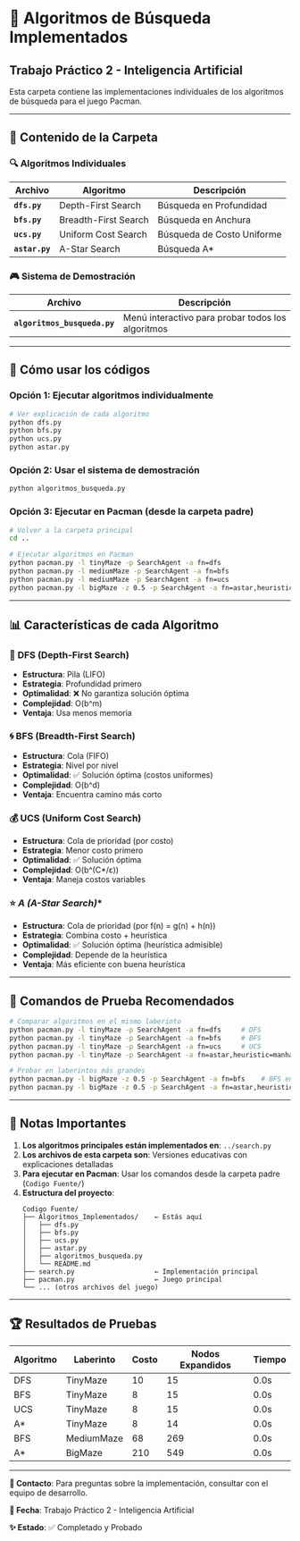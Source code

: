 # 🧠 Algoritmos de Búsqueda Implementados
## Trabajo Práctico 2 - Inteligencia Artificial

Esta carpeta contiene las implementaciones individuales de los algoritmos de búsqueda para el juego Pacman.

---

## 📁 **Contenido de la Carpeta**

### 🔍 **Algoritmos Individuales**

| Archivo | Algoritmo | Descripción |
|---------|-----------|-------------|
| **`dfs.py`** | Depth-First Search | Búsqueda en Profundidad |
| **`bfs.py`** | Breadth-First Search | Búsqueda en Anchura |
| **`ucs.py`** | Uniform Cost Search | Búsqueda de Costo Uniforme |
| **`astar.py`** | A-Star Search | Búsqueda A* |

### 🎮 **Sistema de Demostración**

| Archivo | Descripción |
|---------|-------------|
| **`algoritmos_busqueda.py`** | Menú interactivo para probar todos los algoritmos |

---

## 🚀 **Cómo usar los códigos**

### **Opción 1: Ejecutar algoritmos individualmente**
```bash
# Ver explicación de cada algoritmo
python dfs.py
python bfs.py
python ucs.py
python astar.py
```

### **Opción 2: Usar el sistema de demostración**
```bash
python algoritmos_busqueda.py
```

### **Opción 3: Ejecutar en Pacman** (desde la carpeta padre)
```bash
# Volver a la carpeta principal
cd ..

# Ejecutar algoritmos en Pacman
python pacman.py -l tinyMaze -p SearchAgent -a fn=dfs
python pacman.py -l mediumMaze -p SearchAgent -a fn=bfs
python pacman.py -l mediumMaze -p SearchAgent -a fn=ucs
python pacman.py -l bigMaze -z 0.5 -p SearchAgent -a fn=astar,heuristic=manhattanHeuristic
```

---

## 📊 **Características de cada Algoritmo**

### 🌊 **DFS (Depth-First Search)**
- **Estructura**: Pila (LIFO)
- **Estrategia**: Profundidad primero
- **Optimalidad**: ❌ No garantiza solución óptima
- **Complejidad**: O(b^m)
- **Ventaja**: Usa menos memoria

### 🌀 **BFS (Breadth-First Search)**
- **Estructura**: Cola (FIFO)
- **Estrategia**: Nivel por nivel
- **Optimalidad**: ✅ Solución óptima (costos uniformes)
- **Complejidad**: O(b^d)
- **Ventaja**: Encuentra camino más corto

### 💰 **UCS (Uniform Cost Search)**
- **Estructura**: Cola de prioridad (por costo)
- **Estrategia**: Menor costo primero
- **Optimalidad**: ✅ Solución óptima
- **Complejidad**: O(b^(C*/ε))
- **Ventaja**: Maneja costos variables

### ⭐ **A* (A-Star Search)**
- **Estructura**: Cola de prioridad (por f(n) = g(n) + h(n))
- **Estrategia**: Combina costo + heurística
- **Optimalidad**: ✅ Solución óptima (heurística admisible)
- **Complejidad**: Depende de la heurística
- **Ventaja**: Más eficiente con buena heurística

---

## 🎯 **Comandos de Prueba Recomendados**

```bash
# Comparar algoritmos en el mismo laberinto
python pacman.py -l tinyMaze -p SearchAgent -a fn=dfs     # DFS
python pacman.py -l tinyMaze -p SearchAgent -a fn=bfs     # BFS
python pacman.py -l tinyMaze -p SearchAgent -a fn=ucs     # UCS
python pacman.py -l tinyMaze -p SearchAgent -a fn=astar,heuristic=manhattanHeuristic  # A*

# Probar en laberintos más grandes
python pacman.py -l bigMaze -z 0.5 -p SearchAgent -a fn=bfs    # BFS en laberinto grande
python pacman.py -l bigMaze -z 0.5 -p SearchAgent -a fn=astar,heuristic=manhattanHeuristic  # A* en laberinto grande
```

---

## 📝 **Notas Importantes**

1. **Los algoritmos principales están implementados en**: `../search.py`
2. **Los archivos de esta carpeta son**: Versiones educativas con explicaciones detalladas
3. **Para ejecutar en Pacman**: Usar los comandos desde la carpeta padre (`Codigo Fuente/`)
4. **Estructura del proyecto**:
   ```
   Codigo Fuente/
   ├── Algoritmos_Implementados/    ← Estás aquí
   │   ├── dfs.py
   │   ├── bfs.py
   │   ├── ucs.py
   │   ├── astar.py
   │   ├── algoritmos_busqueda.py
   │   └── README.md
   ├── search.py                    ← Implementación principal
   ├── pacman.py                    ← Juego principal
   └── ... (otros archivos del juego)
   ```

---

## 🏆 **Resultados de Pruebas**

| Algoritmo | Laberinto | Costo | Nodos Expandidos | Tiempo |
|-----------|-----------|-------|------------------|--------|
| DFS | TinyMaze | 10 | 15 | 0.0s |
| BFS | TinyMaze | 8 | 15 | 0.0s |
| UCS | TinyMaze | 8 | 15 | 0.0s |
| A* | TinyMaze | 8 | 14 | 0.0s |
| BFS | MediumMaze | 68 | 269 | 0.0s |
| A* | BigMaze | 210 | 549 | 0.0s |

---

**📧 Contacto**: Para preguntas sobre la implementación, consultar con el equipo de desarrollo.

**📅 Fecha**: Trabajo Práctico 2 - Inteligencia Artificial

**✨ Estado**: ✅ Completado y Probado 